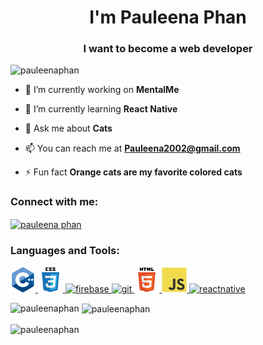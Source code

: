 <h1 align="center">I'm Pauleena Phan</h1>
<h3 align="center">I want to become a web developer</h3>

<p align="left"> <img src="https://komarev.com/ghpvc/?username=pauleenaphan&label=Profile%20views&color=0e75b6&style=flat" alt="pauleenaphan" /> </p>

- 🔭 I’m currently working on **MentalMe**

- 🌱 I’m currently learning **React Native**

- 💬 Ask me about **Cats**

- 📫 You can reach me at **Pauleena2002@gmail.com**

- ⚡ Fun fact **Orange cats are my favorite colored cats**

<h3 align="left">Connect with me:</h3>
<p align="left">
<a href="https://linkedin.com/in/pauleena phan" target="blank"><img align="center" src="https://raw.githubusercontent.com/rahuldkjain/github-profile-readme-generator/master/src/images/icons/Social/linked-in-alt.svg" alt="pauleena phan" height="30" width="40" /></a>
</p>

<h3 align="left">Languages and Tools:</h3>
<p align="left"> <a href="https://www.w3schools.com/cpp/" target="_blank" rel="noreferrer"> <img src="https://raw.githubusercontent.com/devicons/devicon/master/icons/cplusplus/cplusplus-original.svg" alt="cplusplus" width="40" height="40"/> </a> <a href="https://www.w3schools.com/css/" target="_blank" rel="noreferrer"> <img src="https://raw.githubusercontent.com/devicons/devicon/master/icons/css3/css3-original-wordmark.svg" alt="css3" width="40" height="40"/> </a> <a href="https://firebase.google.com/" target="_blank" rel="noreferrer"> <img src="https://www.vectorlogo.zone/logos/firebase/firebase-icon.svg" alt="firebase" width="40" height="40"/> </a> <a href="https://git-scm.com/" target="_blank" rel="noreferrer"> <img src="https://www.vectorlogo.zone/logos/git-scm/git-scm-icon.svg" alt="git" width="40" height="40"/> </a> <a href="https://www.w3.org/html/" target="_blank" rel="noreferrer"> <img src="https://raw.githubusercontent.com/devicons/devicon/master/icons/html5/html5-original-wordmark.svg" alt="html5" width="40" height="40"/> </a> <a href="https://developer.mozilla.org/en-US/docs/Web/JavaScript" target="_blank" rel="noreferrer"> <img src="https://raw.githubusercontent.com/devicons/devicon/master/icons/javascript/javascript-original.svg" alt="javascript" width="40" height="40"/> </a> <a href="https://reactnative.dev/" target="_blank" rel="noreferrer"> <img src="https://reactnative.dev/img/header_logo.svg" alt="reactnative" width="40" height="40"/> </a> </p>

<p><img align="left" src="https://github-readme-stats.vercel.app/api/top-langs?username=pauleenaphan&show_icons=true&locale=en&layout=compact" alt="pauleenaphan" /></p>

<p>&nbsp;<img align="center" src="https://github-readme-stats.vercel.app/api?username=pauleenaphan&show_icons=true&locale=en" alt="pauleenaphan" /></p>

<p><img align="center" src="https://github-readme-streak-stats.herokuapp.com/?user=pauleenaphan&" alt="pauleenaphan" /></p>
